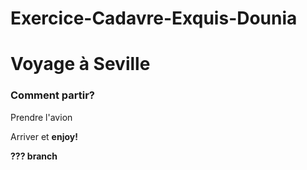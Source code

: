 # Exercice-Cadavre-Exquis-Dounia
<h1> Voyage à Seville </h1>
<h3> Comment partir?</h3>
<p> Prendre l'avion </p>
 <p> Arriver et <strong> enjoy! <strong> <p>
 <p> ??? branch </p>

